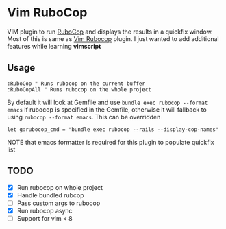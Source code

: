 # Vim RuboCop

VIM plugin to run [RuboCop](https://github.com/bbatsov/rubocop) and displays the results in a quickfix window. Most of this is same as [Vim Rubocop](https://github.com/ngmy/vim-rubocop) plugin. I just wanted to add additional features while learning **vimscript**

## Usage

```
:RuboCop " Runs rubocop on the current buffer
:RuboCopAll " Runs rubocop on the whole project
```

By default it will look at Gemfile and use `bundle exec rubocop --format emacs`
if rubocop is specified in the Gemfile, otherwise it will fallback to using
`rubocop --format emacs`. This can be overridden

```
let g:rubocop_cmd = "bundle exec rubocop --rails --display-cop-names"
```

NOTE that emacs formatter is required for this plugin to populate quickfix list

## TODO

- [x] Run rubocop on whole project
- [x] Handle bundled rubcop
- [ ] Pass custom args to rubocop
- [x] Run rubocop async
- [ ] Support for vim < 8
